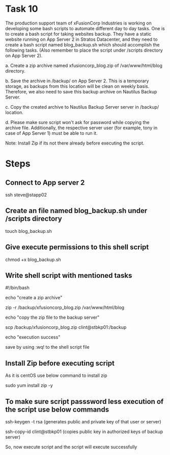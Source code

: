 # Task 10
The production support team of xFusionCorp Industries is working on developing some bash scripts to automate different day to day tasks. One is to create a bash script for taking websites backup. They have a static website running on App Server 2 in Stratos Datacenter, and they need to create a bash script named blog_backup.sh which should accomplish the following tasks. (Also remember to place the script under /scripts directory on App Server 2).

a. Create a zip archive named xfusioncorp_blog.zip of /var/www/html/blog directory.

b. Save the archive in /backup/ on App Server 2. This is a temporary storage, as backups from this location will be clean on weekly basis. Therefore, we also need to save this backup archive on Nautilus Backup Server.

c. Copy the created archive to Nautilus Backup Server server in /backup/ location.

d. Please make sure script won't ask for password while copying the archive file. Additionally, the respective server user (for example, tony in case of App Server 1) must be able to run it.

Note: Install Zip if its not there already before executing the script.

# Steps
## Connect to App server 2 
ssh steve@stapp02
## Create an file named blog_backup.sh under /scripts directory
touch blog_backup.sh
## Give execute permissions to this shell script
chmod +x blog_backup.sh
## Write shell script with mentioned tasks
#!/bin/bash

echo "create a zip archive"

zip -r /backup/xfusioncorp_blog.zip /var/www/html/blog

echo "copy the zip file to the backup server"

scp /backup/xfusioncorp_blog.zip clint@stbkp01:/backup

echo "execution success"

save by using :wq! to the shell script file
## Install Zip before executing script
As it is centOS use below command to install zip

sudo yum install zip -y
## To make sure script passsword less execution of the script use below commands
ssh-keygen -t rsa (generates public and private key of that user or server)

ssh-copy-id clint@stbkp01 (copies public key in authorized keys of backup server)

So, now execute script and the script will execute successfully


